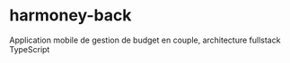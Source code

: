# harmoney-back
Application mobile de gestion de budget en couple, architecture fullstack TypeScript
